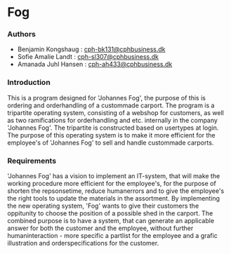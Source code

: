 # Fog

### Authors

* Benjamin Kongshaug : cph-bk131@cphbusiness.dk
* Sofie Amalie Landt : cph-sl307@cphbusiness.dk 
* Amanada Juhl Hansen : cph-ah433@cphbusiness.dk

### Introduction

This is a program designed for 'Johannes Fog', the purpose of this is ordering and orderhandling of a custommade carport. The program is a tripartite operating system, consisting of a webshop for customers, as well as two ramifications for orderhandling and etc. internally in the company 'Johannes Fog'. The tripartite is constructed based on usertypes at login. The purpose of this operating system is to make it more efficient for the employee's of 'Johannes Fog' to sell and handle custommade carports.

### Requirements 

'Johannes Fog' has a vision to implement an IT-system, that will make the working procedure more efficient for the employee's, for the purpose of shorten the repsonsetime, reduce humanerrors and to give the employee's the right tools to update the materials in the assortment. By implementing the new operating system, 'Fog' wants to give their customers the oppitunity to choose the position of a possible shed in the carport. 
The combined purpose is to have a system, that can generate an applicable answer for both the customer and the employee, without further humaninteraction - more specific a partlist for the employee and a grafic illustration and orderspecifications for the customer.  


